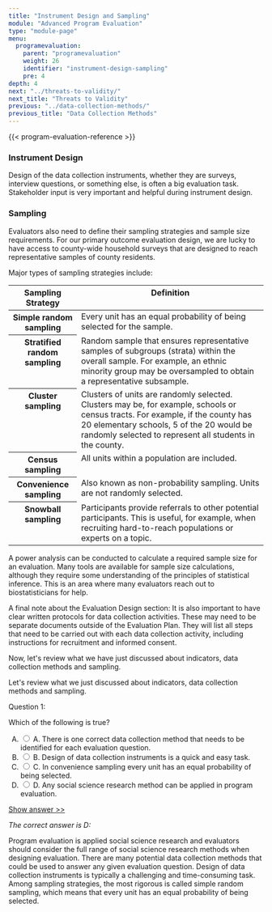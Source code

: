 ```yaml
---
title: "Instrument Design and Sampling"
module: "Advanced Program Evaluation"
type: "module-page"
menu:
  programevaluation:
    parent: "programevaluation"
    weight: 26
    identifier: "instrument-design-sampling"
    pre: 4
depth: 4
next: "../threats-to-validity/"
next_title: "Threats to Validity"
previous: "../data-collection-methods/"
previous_title: "Data Collection Methods"
---
```

<div class="programevaluation"><form method="post" action=".">

{{< program-evaluation-reference >}}

<div class="pageblock"><h3>Instrument Design</h3>
<p>Design of the data collection instruments, whether they are surveys, interview questions, or something else, is often a big evaluation task. Stakeholder input is very important and helpful during instrument design.</p>
<h3>Sampling</h3>
<p> Evaluators also need to define their sampling strategies and sample size requirements. For our primary outcome evaluation design, we are lucky to have access to county-wide household surveys that are designed to reach representative samples of county residents.</p>
<p>Major types of sampling strategies include:</p>
<table>
<thead>
<tr>
<th class="th1" valign="top">Sampling Strategy</th>
<th class="th1" valign="top">Definition</th>
</tr>
</thead>
<tbody>
<tr>
<th class="th2" valign="top">Simple random sampling</th>
<td valign="top">Every unit has an equal probability of being selected for the sample.</td>
</tr>
<tr>
<th class="th2" valign="top">Stratified random sampling</th>
<td valign="top">Random sample that ensures representative samples of subgroups (strata) within the overall sample. For example, an ethnic minority group may be oversampled to obtain a representative subsample.</td>
</tr>
<tr>
<th class="th2" valign="top">Cluster sampling</th>
<td valign="top">Clusters of units are randomly selected. Clusters may be, for example, schools or census tracts. For example, if the county has 20 elementary schools, 5 of the 20 would be randomly selected to represent all students in the county.
  </td></tr>
<tr>
<th class="th2" valign="top">Census sampling</th>
<td valign="top">All units within a population are included.
  </td></tr>
<tr>
<th class="th2" valign="top">Convenience sampling</th>
<td valign="top">Also known as non-probability sampling. Units are not randomly selected.</td>
</tr>
<tr>
<th class="th2" valign="top">Snowball sampling</th>
<td valign="top">Participants provide referrals to other potential participants. This is useful, for example, when recruiting hard-to-reach populations or experts on a topic.</td>
</tr>
</tbody>
</table>
<p>A power analysis can be conducted to calculate a required sample size for an evaluation. Many tools are available for sample size calculations, although they require some understanding of the principles of statistical inference. This is an area where many evaluators reach out to biostatisticians for help.</p>
<p>A final note about the Evaluation Design section: It is also important to have clear written protocols for data collection activities. These may need to be separate documents outside of the Evaluation Plan. They will list all steps that need to be carried out with each data collection activity, including instructions for recruitment and informed consent.</p>
<p>Now, let's review what we have just discussed about indicators, data collection methods and sampling.</p>
</div><div class="pageblock"><div class="cases">
<p>Let's review what we just discussed about indicators, data collection methods and sampling.</p>
<div class="casetitle">
    Question 1:
  </div>
<div class="casecontent">
<div class="casequestion">
<p>Which of the following is true?</p>
<form id="form-109" method="post">
<!-- go through each question type, note that only the
        rhetorical and matching blocks have form tags -->
<!-- -->
<ol type="A"><!-- Think this is done... -->
<li>
<div class="answer-value">
<input name="question109" type="radio" value="A. There is one correct data collection method that needs to be identified for each evaluation question.">
                    A. There is one correct data collection method that needs to be identified for each evaluation question.
                  </div>
</li>
<li>
<div class="answer-value">
<input name="question109" type="radio" value="B. Design of data collection instruments is a quick and easy task.">
                    B. Design of data collection instruments is a quick and easy task.
                  </div>
</li>
<li>
<div class="answer-value">
<input name="question109" type="radio" value="C. In convenience sampling every unit has an equal probability of being selected.">
                    C. In convenience sampling every unit has an equal probability of being selected.
                  </div>
</li>
<li>
<div class="answer-value">
<input name="question109" type="radio" value="D. Any social science research method can be applied in program evaluation.">
                    D. Any social science research method can be applied in program evaluation.
                  </div>
</li>
</ol>
<!-- -->
<!-- -->
<!-- adding show answer block for feedback here -->
<!-- end show answer block for feedback here -->
<!-- -->
<!-- -->
<!-- -->
</form>
<!-- -->
</div>
<!-- we want to show the answer no matter what -->
<!-- might be easier to edit question types
    directly since we show answer no matter what -->
<!-- -->
<!-- -->
<div class="casesanswerdisplay">
<a class="moretoggle" href="#q109">Show answer >></a>
<div class="toggleable" id="q109">
<p>
<i>The correct answer is D:</i>
</p><p>Program evaluation is applied social science research and evaluators should consider the full range of social science research methods when designing evaluation. There are many potential data collection methods that could be used to answer any given evaluation question. Design of data collection instruments is typically a challenging and time-consuming task. Among sampling strategies, the most rigorous is called simple random sampling, which means that every unit has an equal probability of being selected.</p>
</div>
</div>
</div>
</div>


</div></form></div>